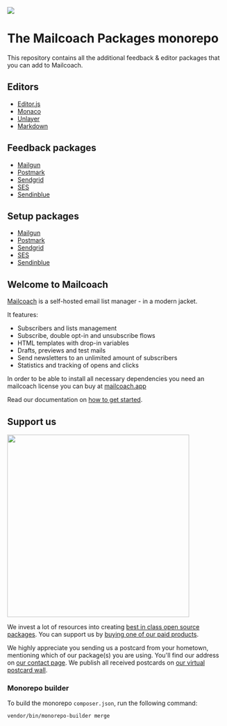 
[<img src="https://github-ads.s3.eu-central-1.amazonaws.com/support-ukraine.svg?t=1" />](https://supportukrainenow.org)

# The Mailcoach Packages monorepo

This repository contains all the additional feedback & editor packages that you can add to Mailcoach.

## Editors
- [Editor.js](https://github.com/spatie/laravel-mailcoach-editor)
- [Monaco](https://github.com/spatie/laravel-mailcoach-monaco)
- [Unlayer](https://github.com/spatie/laravel-mailcoach-unlayer)
- [Markdown](https://github.com/spatie/laravel-mailcoach-markdown-editor)

## Feedback packages
- [Mailgun](https://github.com/spatie/laravel-mailcoach-mailgun-feedback)
- [Postmark](https://github.com/spatie/laravel-mailcoach-postmark-feedback)
- [Sendgrid](https://github.com/spatie/laravel-mailcoach-sendgrid-feedback)
- [SES](https://github.com/spatie/laravel-mailcoach-ses-feedback)
- [Sendinblue](https://github.com/spatie/laravel-mailcoach-sendinblue-feedback)

## Setup packages
- [Mailgun](https://github.com/spatie/laravel-mailcoach-mailgun-setup)
- [Postmark](https://github.com/spatie/laravel-mailcoach-postmark-setup)
- [Sendgrid](https://github.com/spatie/laravel-mailcoach-sendgrid-setup)
- [SES](https://github.com/spatie/laravel-mailcoach-ses-setup)
- [Sendinblue](https://github.com/spatie/laravel-mailcoach-sendinblue-setup)

## Welcome to Mailcoach

[Mailcoach](https://mailcoach.app) is a self-hosted email list manager - in a modern jacket.

It features:
- Subscribers and lists management
- Subscribe, double opt-in and unsubscribe flows
- HTML templates with drop-in variables
- Drafts, previews and test mails
- Send newsletters to an unlimited amount of subscribers
- Statistics and tracking of opens and clicks

In order to be able to install all necessary dependencies you need an mailcoach license you can buy at [mailcoach.app](https://mailcoach.app)

Read our documentation on [how to get started](https://mailcoach.app/docs).

## Support us

[<img src="https://github-ads.s3.eu-central-1.amazonaws.com/mailcoach.jpg?t=1" width="419px" />](https://spatie.be/github-ad-click/Mailcoach)

We invest a lot of resources into creating [best in class open source packages](https://spatie.be/open-source). You can support us by [buying one of our paid products](https://spatie.be/open-source/support-us).

We highly appreciate you sending us a postcard from your hometown, mentioning which of our package(s) you are using. You'll find our address on [our contact page](https://spatie.be/about-us). We publish all received postcards on [our virtual postcard wall](https://spatie.be/open-source/postcards).

### Monorepo builder

To build the monorepo `composer.json`, run the following command:

```shell
vendor/bin/monorepo-builder merge
```
